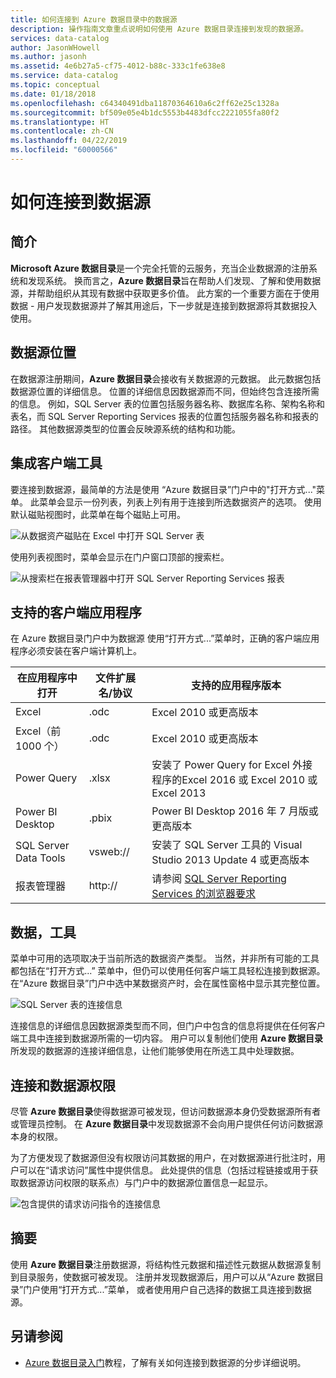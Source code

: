 ```yaml
---
title: 如何连接到 Azure 数据目录中的数据源
description: 操作指南文章重点说明如何使用 Azure 数据目录连接到发现的数据源。
services: data-catalog
author: JasonWHowell
ms.author: jasonh
ms.assetid: 4e6b27a5-cf75-4012-b88c-333c1fe638e8
ms.service: data-catalog
ms.topic: conceptual
ms.date: 01/18/2018
ms.openlocfilehash: c64340491dba11870364610a6c2ff62e25c1328a
ms.sourcegitcommit: bf509e05e4b1dc5553b4483dfcc2221055fa80f2
ms.translationtype: HT
ms.contentlocale: zh-CN
ms.lasthandoff: 04/22/2019
ms.locfileid: "60000566"
---
```

# <a name="how-to-connect-to-data-sources"></a>如何连接到数据源
## <a name="introduction"></a>简介
**Microsoft Azure 数据目录**是一个完全托管的云服务，充当企业数据源的注册系统和发现系统。 换而言之，**Azure 数据目录**旨在帮助人们发现、了解和使用数据源，并帮助组织从其现有数据中获取更多价值。 此方案的一个重要方面在于使用数据 - 用户发现数据源并了解其用途后，下一步就是连接到数据源将其数据投入使用。

## <a name="data-source-locations"></a>数据源位置
在数据源注册期间，**Azure 数据目录**会接收有关数据源的元数据。 此元数据包括数据源位置的详细信息。 位置的详细信息因数据源而不同，但始终包含连接所需的信息。 例如，SQL Server 表的位置包括服务器名称、数据库名称、架构名称和表名，而 SQL Server Reporting Services 报表的位置包括服务器名称和报表的路径。 其他数据源类型的位置会反映源系统的结构和功能。

## <a name="integrated-client-tools"></a>集成客户端工具
要连接到数据源，最简单的方法是使用 “Azure 数据目录”门户中的"打开方式..."菜单。 此菜单会显示一份列表，列表上列有用于连接到所选数据资产的选项。
使用默认磁贴视图时，此菜单在每个磁贴上可用。

 ![从数据资产磁贴在 Excel 中打开 SQL Server 表](./media/data-catalog-how-to-connect/data-catalog-how-to-connect1.png)

使用列表视图时，菜单会显示在门户窗口顶部的搜索栏。

 ![从搜索栏在报表管理器中打开 SQL Server Reporting Services 报表](./media/data-catalog-how-to-connect/data-catalog-how-to-connect2.png)

## <a name="supported-client-applications"></a>支持的客户端应用程序
在 Azure 数据目录门户中为数据源 使用“打开方式...”菜单时，正确的客户端应用程序必须安装在客户端计算机上。

| 在应用程序中打开 | 文件扩展名/协议 | 支持的应用程序版本 |
| --- | --- | --- |
| Excel |.odc |Excel 2010 或更高版本 |
| Excel（前 1000 个） |.odc |Excel 2010 或更高版本 |
| Power Query |.xlsx |安装了 Power Query for Excel 外接程序的Excel 2016 或 Excel 2010 或 Excel 2013 |
| Power BI Desktop |.pbix |Power BI Desktop 2016 年 7 月版或更高版本 |
| SQL Server Data Tools |vsweb:// |安装了 SQL Server 工具的 Visual Studio 2013 Update 4 或更高版本 |
| 报表管理器 |http:// |请参阅 [SQL Server Reporting Services 的浏览器要求](https://technet.microsoft.com/library/ms156511.aspx) |

## <a name="your-data-your-tools"></a>数据，工具
菜单中可用的选项取决于当前所选的数据资产类型。 当然，并非所有可能的工具都包括在“打开方式...” 菜单中，但仍可以使用任何客户端工具轻松连接到数据源。 在“Azure 数据目录”门户中选中某数据资产时，会在属性窗格中显示其完整位置。

 ![SQL Server 表的连接信息](./media/data-catalog-how-to-connect/data-catalog-how-to-connect3.png)

连接信息的详细信息因数据源类型而不同，但门户中包含的信息将提供在任何客户端工具中连接到数据源所需的一切内容。 用户可以复制他们使用 **Azure 数据目录**所发现的数据源的连接详细信息，让他们能够使用在所选工具中处理数据。

## <a name="connecting-and-data-source-permissions"></a>连接和数据源权限
尽管 **Azure 数据目录**使得数据源可被发现，但访问数据源本身仍受数据源所有者或管理员控制。 在 **Azure 数据目录**中发现数据源不会向用户提供任何访问数据源本身的权限。

为了方便发现了数据源但没有权限访问其数据的用户，在对数据源进行批注时，用户可以在“请求访问”属性中提供信息。 此处提供的信息（包括过程链接或用于获取数据源访问权限的联系点）与门户中的数据源位置信息一起显示。

 ![包含提供的请求访问指令的连接信息](./media/data-catalog-how-to-connect/data-catalog-how-to-connect4.png)

## <a name="summary"></a>摘要
使用 **Azure 数据目录**注册数据源，将结构性元数据和描述性元数据从数据源复制到目录服务，使数据可被发现。 注册并发现数据源后，用户可以从“Azure 数据目录”门户使用“打开方式...”菜单， 或者使用用户自己选择的数据工具连接到数据源。

## <a name="see-also"></a>另请参阅
* [Azure 数据目录入门](data-catalog-get-started.md)教程，了解有关如何连接到数据源的分步详细说明。
